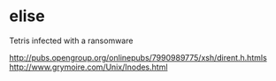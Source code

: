 # elise
Tetris infected with a ransomware

http://pubs.opengroup.org/onlinepubs/7990989775/xsh/dirent.h.htmls
http://www.grymoire.com/Unix/Inodes.html
